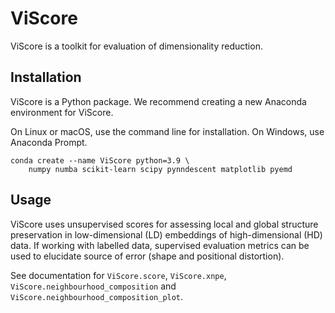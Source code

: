 # ViScore

ViScore is a toolkit for evaluation of dimensionality reduction.

## Installation

ViScore is a Python package.
We recommend creating a new Anaconda environment for ViScore.

On Linux or macOS, use the command line for installation.
On Windows, use Anaconda Prompt.

```
conda create --name ViScore python=3.9 \
    numpy numba scikit-learn scipy pynndescent matplotlib pyemd
```

## Usage

ViScore uses unsupervised scores for assessing local and global structure preservation in low-dimensional (LD) embeddings of high-dimensional (HD) data.
If working with labelled data, supervised evaluation metrics can be used to elucidate source of error (shape and positional distortion).

See documentation for `ViScore.score`, `ViScore.xnpe`, `ViScore.neighbourhood_composition` and `ViScore.neighbourhood_composition_plot`.

